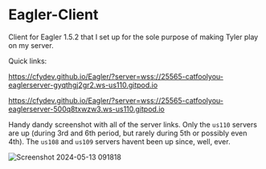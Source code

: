 # Eagler-Client
Client for Eagler 1.5.2 that I set up for the sole purpose of making Tyler play on my server.

Quick links:

https://cfydev.github.io/Eagler/?server=wss://25565-catfoolyou-eaglerserver-gyqthgj2gr2.ws-us110.gitpod.io

https://cfydev.github.io/Eagler/?server=wss://25565-catfoolyou-eaglerserver-500q8txwzw3.ws-us110.gitpod.io

Handy dandy screenshot with all of the server links. Only the `us110` servers are up (during 3rd and 6th period, but rarely during 5th or possibly even 4th). The `us108` and `us109` servers havent been up since, well, ever.


![Screenshot 2024-05-13 091818](https://github.com/CFYdev/Eagler/assets/165909092/1e5c2155-0f1c-4d62-8b16-9e1bef21335c)
